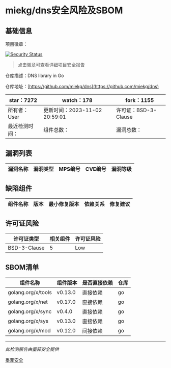 # miekg/dns安全风险及SBOM

## 基础信息

项目徽章：

[![Security Status](https://www.murphysec.com/platform3/v31/badge/1720144882912776192.svg)](https://www.murphysec.com/console/report/1719781981545086976/1720144882912776192)

> 点击徽章可查看详细项目安全报告

仓库描述：DNS library in Go

仓库地址：[https://github.com/miekg/dns](https://github.com/miekg/dns)

| star：7272 | watch：178 | fork：1155 |
| ----------- | -------------- | ------------ |
| 所有者：User | 更新时间：2023-11-02 20:59:01 | 许可证：BSD-3-Clause |
| 最近检测时间： | 组件总数： | 漏洞总数： |




## 漏洞列表

| 漏洞名称 | 漏洞类型 | MPS编号 | CVE编号 | 漏洞等级 |
| ------- | ------ | ------- | ------ | ----- |





## 缺陷组件

| 组件名称 | 版本 | 最小修复版本 | 依赖关系 | 修复建议 |
| -------- | ---- | ------------ | -------- | -------- |





## 许可证风险

| 许可证类型 | 相关组件 | 许可证风险 |
| ---------- | -------- | ---------- |
|BSD-3-Clause|5|Low|




## SBOM清单

| 组件名称 | 组件版本 | 是否直接依赖 | 仓库 |
| -------- | -------- | ------------ | ---- |
|golang.org/x/tools|v0.13.0|直接依赖|go|
|golang.org/x/net|v0.17.0|直接依赖|go|
|golang.org/x/sync|v0.4.0|直接依赖|go|
|golang.org/x/sys|v0.13.0|直接依赖|go|
|golang.org/x/mod|v0.12.0|间接依赖|go|


------

*此检测报告由墨菲安全提供*

[墨菲安全](www.murphysec.com)